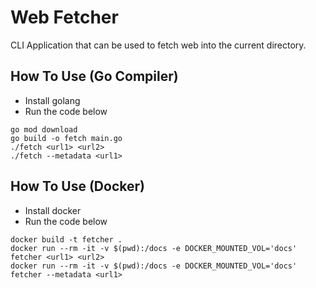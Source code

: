 # Web Fetcher
CLI Application that can be used to fetch web into the current directory. 

## How To Use (Go Compiler)
- Install golang
- Run the code below
```
go mod download
go build -o fetch main.go
./fetch <url1> <url2>
./fetch --metadata <url1>
```

## How To Use (Docker)
- Install docker
- Run the code below
```
docker build -t fetcher .
docker run --rm -it -v $(pwd):/docs -e DOCKER_MOUNTED_VOL='docs' fetcher <url1> <url2>
docker run --rm -it -v $(pwd):/docs -e DOCKER_MOUNTED_VOL='docs' fetcher --metadata <url1>   
```


